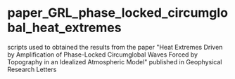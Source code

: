 # paper_GRL_phase_locked_circumglobal_heat_extremes
scripts used to obtained the results from the paper "Heat Extremes Driven by Amplification of Phase-Locked Circumglobal Waves Forced by Topography in an Idealized Atmospheric Model" published in Geophysical Research Letters
